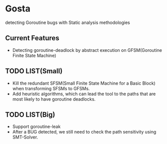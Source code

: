 # Gosta
detecting Goroutine bugs with Static analysis methodologies

## Current Features
+ Detecting goroutine-deadlock by abstract execution on GFSM(Goroutine Finite State Machine)


## TODO LIST(Small)
+ Kill the redundant SFSM(Small Finite State Machine for a Basic Block) when transforming SFSMs to GFSMs.
+ Add heuristic algorithms, which can lead the tool to the paths that are most likely to have goroutine deadlocks. 


## TODO LIST(Big)
+ Support goroutine-leak
+ After a BUG detected, we still need to check the path sensitivity using SMT-Solver.
